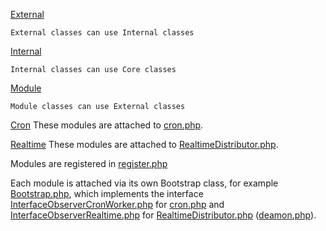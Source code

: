 [External](External)

    External classes can use Internal classes
[Internal](Internal)

    Internal classes can use Core classes
[Module](Module)

    Module classes can use External classes
[Cron](Module/Cron)
These modules are attached to [cron.php](../deamon/cron.php). 

[Realtime](Module/Realtime)
These modules are attached to [RealtimeDistributor.php](Internal/RealtimeDistributor.php).

Modules are registered in [register.php](register.php)

Each module is attached via its own Bootstrap class, for example [Bootstrap.php](Module/Cron/AnchorWatch/Bootstrap.php), 
which implements the interface [InterfaceObserverCronWorker.php](Internal/Interfaces/InterfaceObserverCronWorker.php) for [cron.php](../deamon/cron.php) 
and [InterfaceObserverRealtime.php](Internal/Interfaces/InterfaceObserverRealtime.php) 
for [RealtimeDistributor.php](Internal/RealtimeDistributor.php) ([deamon.php](../deamon/deamon.php)). 